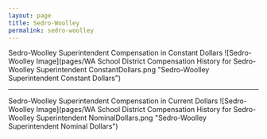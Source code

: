 ```yaml
---
layout: page
title: Sedro-Woolley
permalink: sedro-woolley
---
```



Sedro-Woolley Superintendent Compensation in Constant Dollars
![Sedro-Woolley Image](pages/WA School District Compensation History for Sedro-Woolley Superintendent ConstantDollars.png "Sedro-Woolley Superintendent Constant Dollars")
___

Sedro-Woolley Superintendent Compensation in Current Dollars
![Sedro-Woolley Image](pages/WA School District Compensation History for Sedro-Woolley Superintendent NominalDollars.png "Sedro-Woolley Superintendent Nominal Dollars")